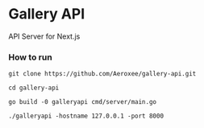 # Gallery API

API Server for Next.js

### How to run

```
git clone https://github.com/Aeroxee/gallery-api.git
```

```
cd gallery-api
```

```
go build -0 galleryapi cmd/server/main.go
```

```
./galleryapi -hostname 127.0.0.1 -port 8000
```